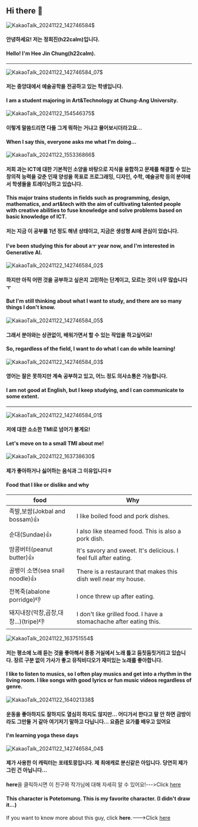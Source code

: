 ## Hi there 👋

<!--
**h22calm/h22calm** is a ✨ _special_ ✨ repository because its `README.md` (this file) appears on your GitHub profile.

Here are some ideas to get you started:

- 🔭 I’m currently working on ...
- 🌱 I’m currently learning ...
- 👯 I’m looking to collaborate on ...
- 🤔 I’m looking for help with ...
- 💬 Ask me about ...
- 📫 How to reach me: ...
- 😄 Pronouns: ...
- ⚡ Fun fact: ...
-->
![KakaoTalk_20241122_142746584$](https://github.com/user-attachments/assets/a9ea5f52-a68d-43e0-813a-667cdb42fa46)

#### 안녕하세요! 저는 정희진(h22calm)입니다.
#### Hello! I'm Hee Jin Chung(h22calm).
---


![KakaoTalk_20241122_142746584_07$](https://github.com/user-attachments/assets/d9802987-a843-45a2-9788-13a3e0799fe4)

#### 저는 중앙대에서 예술공학을 전공하고 있는 학생입니다.
#### I am a student majoring in Art&Technology at Chung-Ang University.

![KakaoTalk_20241122_154546375$](https://github.com/user-attachments/assets/0b133c8f-ae63-460d-8bd4-3d3e6eed24d4)

#### 이렇게 말씀드리면 다들 그게 뭐하는 거냐고 물어보시더라고요...
#### When I say this, everyone asks me what I'm doing...

![KakaoTalk_20241122_155336866$](https://github.com/user-attachments/assets/c8227d68-5b84-4a9a-8c68-9b9d133379d9)
####  저희 과는 ICT에 대한 기본적인 소양을 바탕으로 지식을 융합하고 문제를 해결할 수 있는 창의적 능력을 갖춘 인재 양성을 목표로 프로그래밍, 디자인, 수학, 예술공학 등의 분야에서 학생들을 트레이닝하고 있습니다.
#### This major trains students in fields such as programming, design, mathematics, and art&tech with the aim of cultivating talented people with creative abilities to fuse knowledge and solve problems based on basic knowledge of ICT.
####  저는 지금 이 공부를 1년 정도 해낸 상태이고, 지금은 생성형 AI에 관심이 있습니다.
#### I've been studying this for about aㅜ year now, and I'm interested in Generative AI.

![KakaoTalk_20241122_142746584_02$](https://github.com/user-attachments/assets/d80d5b43-d1a2-46fe-b466-6aee618ecb85)
####  하지만 아직 어떤 것을 공부하고 싶은지 고민하는 단계이고, 모르는 것이 너무 많습니다ㅜ
#### But I'm still thinking about what I want to study, and there are so many things I don't know.

![KakaoTalk_20241122_142746584_05$](https://github.com/user-attachments/assets/c967c50e-8d1f-446f-9f24-17c949cf3252) 
#### 그래서 분야와는 상관없이, 배워가면서 할 수 있는 작업을 하고싶어요!
#### So, regardless of the field, I want to do what I can do while learning!

![KakaoTalk_20241122_142746584_03$](https://github.com/user-attachments/assets/e7291b19-ffc5-4930-8b62-d616063d3c6f)
#### 영어는 잘은 못하지만 계속 공부하고 있고, 어느 정도 의사소통은 가능합니다.
#### I am not good at English, but I keep studying, and I can communicate to some extent.

---
![KakaoTalk_20241122_142746584_01$](https://github.com/user-attachments/assets/9a8e2342-a2d1-4179-b4e7-ebbde6d9930a)
#### 저에 대한 소소한 TMI로 넘어가 볼게요!
#### Let's move on to a small TMI about me!

![KakaoTalk_20241122_163738630$](https://github.com/user-attachments/assets/251ba0b8-9f1e-4fae-999b-89a52e771e90)
#### 제가 좋아하거나 싫어하는 음식과 그 이유입니다ㅎ
#### Food that I like or dislike and why

<!--Table-->
|food|Why|
|--|--|
|족발,보쌈(Jokbal and bossam)👍|I like boiled food and pork dishes.|
|순대(Sundae)👍|I also like steamed food. This is also a pork dish.|
|땅콩버터(peanut butter)👍|It's savory and sweet. It's delicious. I feel full after eating.|
|골뱅이 소면(sea snail noodle)👍|There is a restaurant that makes this dish well near my house.|
|전복죽(abalone porridge)👎|I once threw up after eating.|
|돼지내장(막창,곱창,대창...)(tripe)👎|I don't like grilled food. I have a stomachache after eating this.|

![KakaoTalk_20241122_163751554$](https://github.com/user-attachments/assets/949b85fd-d984-4584-82fa-c7f14701730e)
#### 저는 평소에 노래 듣는 것을 좋아해서 종종 거실에서 노래 틀고 둠칫둠칫거리고 있습니다. 장르 구분 없이 가사가 좋고 뮤직비디오가 재미있는 노래를 좋아합니다.
#### I like to listen to musics, so I often play musics and get into a rhythm in the living room. I like songs with good lyrics or fun music videos regardless of genre.

![KakaoTalk_20241122_164021338$](https://github.com/user-attachments/assets/d4aafe4f-6622-49cf-af05-146930a3b60c)
#### 운동을 좋아하지도 잘하지도 열심히 하지도 않지만... 어디가서 한다고 말 안 하면 금방이라도 그만둘 거 같아 여기저기 말하고 다닙니다... 요즘은 요가를 배우고 있어요
#### I'm learning yoga these days

![KakaoTalk_20241122_142746584_04$](https://github.com/user-attachments/assets/b1bd2c80-b3ad-40ca-8947-ab1f4f57ab64) 
#### 제가 사용한 이 캐릭터는 포테토뭉입니다. 제 최애캐로 분신같은 아입니다. 당연히 제가 그린 건 아닙니다...
**here**을 클릭하시면 이 친구와 작가님에 대해 자세히 알 수 있어요!--->Click [here](https://www.instagram.com/toshimee/)
#### This character is Potetomung. This is my favorite character. (I didn't draw it...)
If you want to know more about this guy, click **here**.--->Click [here](https://www.instagram.com/toshimee/)
